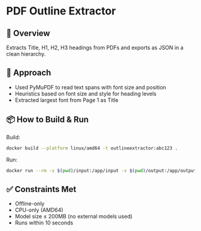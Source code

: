 # PDF Outline Extractor

## 🚀 Overview
Extracts Title, H1, H2, H3 headings from PDFs and exports as JSON in a clean hierarchy.

## 🧠 Approach
- Used PyMuPDF to read text spans with font size and position
- Heuristics based on font size and style for heading levels
- Extracted largest font from Page 1 as Title

## 📦 How to Build & Run

Build:
```bash
docker build --platform linux/amd64 -t outlineextractor:abc123 .
```

Run:
```bash
docker run --rm -v $(pwd)/input:/app/input -v $(pwd)/output:/app/output --network none outlineextractor:abc123
```

## ✅ Constraints Met

* Offline-only
* CPU-only (AMD64)
* Model size ≤ 200MB (no external models used)
* Runs within 10 seconds

